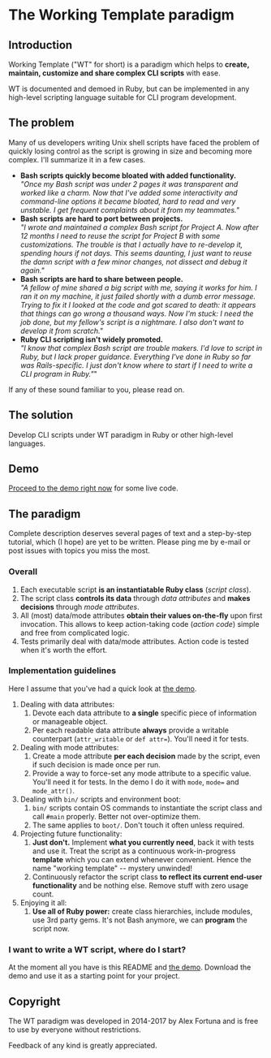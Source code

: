 
The Working Template paradigm
=============================

Introduction
------------

Working Template ("WT" for short) is a paradigm which helps to **create, maintain, customize and share complex CLI scripts** with ease.

WT is documented and demoed in Ruby, but can be implemented in any high-level scripting language suitable for CLI program development.


The problem
-----------

Many of us developers writing Unix shell scripts have faced the problem of quickly losing control as the script is growing in size and becoming more complex. I'll summarize it in a few cases.

* **Bash scripts quickly become bloated with added functionality.**<br />
  _"Once my Bash script was under 2 pages it was transparent and worked like a charm. Now that I've added some interactivity and command-line options it became bloated, hard to read and very unstable. I get frequent complaints about it from my teammates."_
* **Bash scripts are hard to port between projects.**<br />
  _"I wrote and maintained a complex Bash script for Project A. Now after 12 months I need to reuse the script for Project B with some customizations. The trouble is that I actually have to re-develop it, spending hours if not days. This seems daunting, I just want to reuse the damn script with a few minor changes, not dissect and debug it again."_
* **Bash scripts are hard to share between people.**<br />
  _"A fellow of mine shared a big script with me, saying it works for him. I ran it on my machine, it just failed shortly with a dumb error message. Trying to fix it I looked at the code and got scared to death: it appears that things can go wrong a thousand ways. Now I'm stuck: I need the job done, but my fellow's script is a nightmare. I also don't want to develop it from scratch."_
* **Ruby CLI scripting isn't widely promoted.**<br />
  _"I know that complex Bash script are trouble makers. I'd love to script in Ruby, but I lack proper guidance. Everything I've done in Ruby so far was Rails-specific. I just don't know where to start if I need to write a CLI program in Ruby."_"

If any of these sound familiar to you, please read on.


The solution
------------

Develop CLI scripts under WT paradigm in Ruby or other high-level languages.


Demo
----

<a href="demos/cpuinfo">Proceed to the demo right now</a> for some live code.


The paradigm
------------

Complete description deserves several pages of text and a step-by-step tutorial, which (I hope) are yet to be written. Please ping me by e-mail or post issues with topics you miss the most.

### Overall ###

1. Each executable script **is an instantiatable Ruby class** (_script class_).
2. The script class **controls its data** through _data attributes_ and **makes decisions** through _mode attributes_.
3. All (most) data/mode attributes **obtain their values on-the-fly** upon first invocation. This allows to keep action-taking code (_action code_) simple and free from complicated logic.
4. Tests primarily deal with data/mode attributes. Action code is tested when it's worth the effort.


### Implementation guidelines ###

Here I assume that you've had a quick look at <a href="demos/cpuinfo">the demo</a>.

1. Dealing with data attributes:
    1. Devote each data attribute to **a single** specific piece of information or manageable object.
    2. Per each readable data attribute **always** provide a writable counterpart (`attr_writable` or `def attr=`).
      You'll need it for tests.
2. Dealing with mode attributes:
    1. Create a mode attribute **per each decision** made by the script, even if such decision is made once per run.
    2. Provide a way to force-set any mode attribute to a specific value.
      You'll need it for tests.
      In the demo I do it with `mode`, `mode=` and `mode_attr()`.
3. Dealing with `bin/` scripts and environment boot:
    1. `bin/` scripts contain OS commands to instantiate the script class and call `#main` properly.
      Better not over-optimize them.
    2. The same applies to `boot/`.
      Don't touch it often unless required.
4. Projecting future functionality:
    1. **Just don't.**
      Implement **what you currently need**, back it with tests and use it.
      Treat the script as a continuous work-in-progress **template** which you can extend whenever convenient.
      Hence the name "working template" -- mystery unwinded!
    2. Continuously refactor the script class **to reflect its current end-user functionality** and be nothing else.
      Remove stuff with zero usage count.
5. Enjoying it all:
    1. **Use all of Ruby power:** create class hierarchies, include modules, use 3rd party gems.
      It's not Bash anymore, we can **program** the script now.


### I want to write a WT script, where do I start? ###

At the moment all you have is this README and <a href="demos/cpuinfo">the demo</a>.
Download the demo and use it as a starting point for your project.


Copyright
---------

The WT paradigm was developed in 2014-2017 by Alex Fortuna and is free to use by everyone without restrictions.

Feedback of any kind is greatly appreciated.
